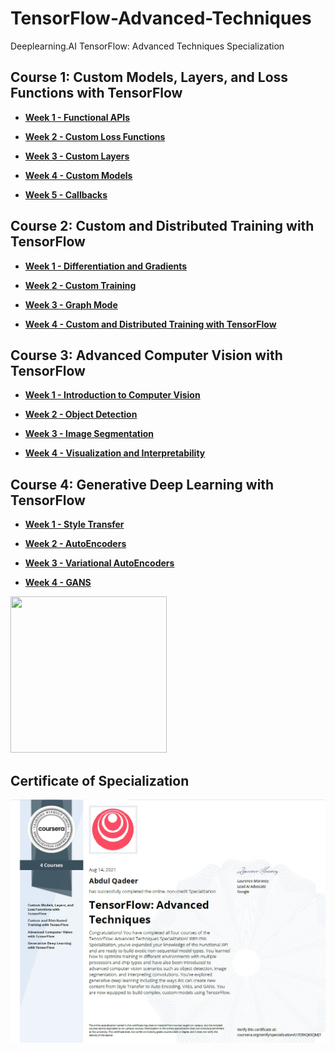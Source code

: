 # TensorFlow-Advanced-Techniques
Deeplearning.AI TensorFlow: Advanced Techniques Specialization

## Course 1: Custom Models, Layers, and Loss Functions with TensorFlow

* [**Week 1 - Functional APIs**](https://github.com/aqafridi/TensorFlow-Advanced-Techniques/tree/main/Custom%20Models%2C%20Layers%2C%20and%20Loss%20Functions%20with%20TensorFlow/Week%201%20Functional%20APIs)

* [**Week 2 - Custom Loss Functions**](https://github.com/aqafridi/TensorFlow-Advanced-Techniques/tree/main/Custom%20Models%2C%20Layers%2C%20and%20Loss%20Functions%20with%20TensorFlow/Week%202%20Custom%20Loss%20Functions)

* [**Week 3 - Custom Layers**](https://github.com/aqafridi/TensorFlow-Advanced-Techniques/tree/main/Custom%20Models%2C%20Layers%2C%20and%20Loss%20Functions%20with%20TensorFlow/Week%203%20Custom%20Layers)

* [**Week 4 - Custom Models**](https://github.com/aqafridi/TensorFlow-Advanced-Techniques/tree/main/Custom%20Models%2C%20Layers%2C%20and%20Loss%20Functions%20with%20TensorFlow/Week%204%20Custom%20Models)

* [**Week 5 - Callbacks**](https://github.com/aqafridi/TensorFlow-Advanced-Techniques/tree/main/Custom%20Models%2C%20Layers%2C%20and%20Loss%20Functions%20with%20TensorFlow/Week%205%20Callbacks)

## Course 2: Custom and Distributed Training with TensorFlow

* [**Week 1 - Differentiation and Gradients**](https://github.com/aqafridi/TensorFlow-Advanced-Techniques/tree/main/Custom%20and%20Distributed%20Training%20with%20TensorFlow/Week%201%20Differentiation%20and%20Gradients)

* [**Week 2 - Custom Training**](https://github.com/aqafridi/TensorFlow-Advanced-Techniques/tree/main/Custom%20and%20Distributed%20Training%20with%20TensorFlow/Week%202%20Custom%20Training)

* [**Week 3 - Graph Mode**](https://github.com/aqafridi/TensorFlow-Advanced-Techniques/tree/main/Custom%20and%20Distributed%20Training%20with%20TensorFlow/Week%203%20Graph%20Mode)

* [**Week 4 - Custom and Distributed Training with TensorFlow**](https://github.com/aqafridi/TensorFlow-Advanced-Techniques/tree/main/Custom%20and%20Distributed%20Training%20with%20TensorFlow/Week%204%20Distributed%20Training)

## Course 3: Advanced Computer Vision with TensorFlow

* [**Week 1 - Introduction to Computer Vision**](https://github.com/aqafridi/TensorFlow-Advanced-Techniques/tree/main/Advanced%20Computer%20Vision%20with%20TensorFlow/Week%201%20Introduction%20to%20Computer%20Vision)

* [**Week 2 - Object Detection**](https://github.com/aqafridi/TensorFlow-Advanced-Techniques/tree/main/Advanced%20Computer%20Vision%20with%20TensorFlow/Week%202%20Object%20Detection)


* [**Week 3 - Image Segmentation**](https://github.com/aqafridi/TensorFlow-Advanced-Techniques/tree/main/Advanced%20Computer%20Vision%20with%20TensorFlow/Week%203%20Image%20Segmentation)

* [**Week 4 - Visualization and Interpretability**](https://github.com/aqafridi/TensorFlow-Advanced-Techniques/tree/main/Advanced%20Computer%20Vision%20with%20TensorFlow/Week%204%20Visualization%20and%20Interpretability)

## Course 4: Generative Deep Learning with TensorFlow

* [**Week 1 - Style Transfer**](https://github.com/aqafridi/TensorFlow-Advanced-Techniques/tree/main/Generative%20Deep%20Learning%20with%20TensorFlow/Week%201%20Style%20Transfer)

* [**Week 2 - AutoEncoders**](https://github.com/aqafridi/TensorFlow-Advanced-Techniques/tree/main/Generative%20Deep%20Learning%20with%20TensorFlow/Week%202%20AutoEncoders)

* [**Week 3 - Variational AutoEncoders**](https://github.com/aqafridi/TensorFlow-Advanced-Techniques/tree/main/Generative%20Deep%20Learning%20with%20TensorFlow/Week%203%20Variational%20AutoEncoders)

* [**Week 4 - GANS**](https://github.com/aqafridi/TensorFlow-Advanced-Techniques/tree/main/Generative%20Deep%20Learning%20with%20TensorFlow/Week%204%20GANs)
<img src="https://github.com/aqafridi/TensorFlow-Advanced-Techniques/blob/main/Generative%20Deep%20Learning%20with%20TensorFlow/Week%204%20GANs/anim.gif" width="250" height="250">
 
## Certificate of Specialization
![Tensorflow Advanced Techniques Specialization](https://github.com/aqafridi/TensorFlow-Advanced-Techniques/blob/main/Tensorflow%20Advanced%20Techniques%20Specialization.jpg)
